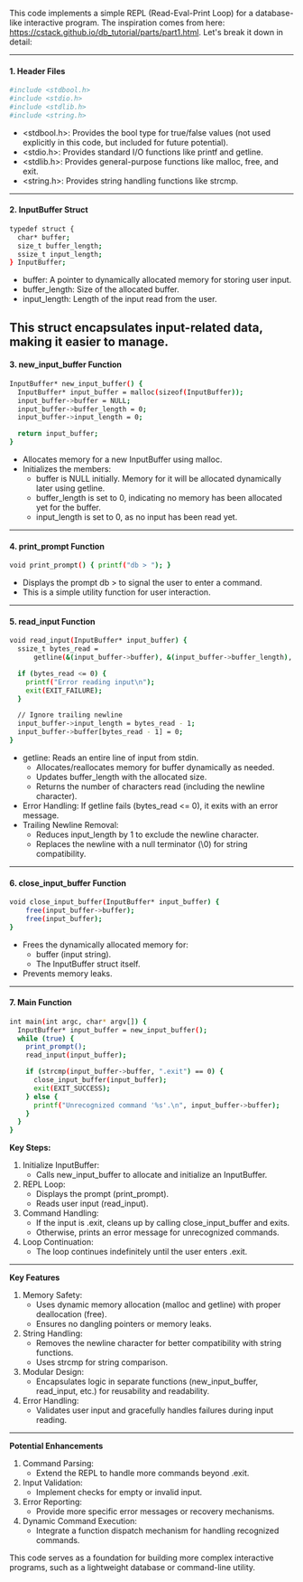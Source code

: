 This code implements a simple REPL (Read-Eval-Print Loop) for a database-like interactive program.  The inspiration comes from here:  https://cstack.github.io/db_tutorial/parts/part1.html.  Let's break it down in detail:  

---
#### 1. Header Files
```bash
#include <stdbool.h>
#include <stdio.h>
#include <stdlib.h>
#include <string.h>
```
-    <stdbool.h>: Provides the bool type for true/false values (not used explicitly in this code, but included for future potential).
-    <stdio.h>: Provides standard I/O functions like printf and getline.
-    <stdlib.h>: Provides general-purpose functions like malloc, free, and exit.
-    <string.h>: Provides string handling functions like strcmp.


---
#### 2. InputBuffer Struct
```bash
typedef struct {
  char* buffer;
  size_t buffer_length;
  ssize_t input_length;
} InputBuffer;
```
- buffer: A pointer to dynamically allocated memory for storing user input.
- buffer_length: Size of the allocated buffer.
- input_length: Length of the input read from the user.

This struct encapsulates input-related data, making it easier to manage.
---
#### 3. new_input_buffer Function
```bash
InputBuffer* new_input_buffer() {
  InputBuffer* input_buffer = malloc(sizeof(InputBuffer));
  input_buffer->buffer = NULL;
  input_buffer->buffer_length = 0;
  input_buffer->input_length = 0;

  return input_buffer;
}
```
-    Allocates memory for a new InputBuffer using malloc.
-    Initializes the members:
       - buffer is NULL initially. Memory for it will be allocated dynamically later using getline.
       - buffer_length is set to 0, indicating no memory has been allocated yet for the buffer.
       - input_length is set to 0, as no input has been read yet.
---
#### 4. print_prompt Function
```bash
void print_prompt() { printf("db > "); }
```
-    Displays the prompt db > to signal the user to enter a command.
-    This is a simple utility function for user interaction.
---
#### 5. read_input Function
```bash
void read_input(InputBuffer* input_buffer) {
  ssize_t bytes_read =
      getline(&(input_buffer->buffer), &(input_buffer->buffer_length), stdin);

  if (bytes_read <= 0) {
    printf("Error reading input\n");
    exit(EXIT_FAILURE);
  }

  // Ignore trailing newline
  input_buffer->input_length = bytes_read - 1;
  input_buffer->buffer[bytes_read - 1] = 0;
}
```
- getline: Reads an entire line of input from stdin.
     - Allocates/reallocates memory for buffer dynamically as needed.
     - Updates buffer_length with the allocated size.
     - Returns the number of characters read (including the newline character).
- Error Handling: If getline fails (bytes_read <= 0), it exits with an error message.
- Trailing Newline Removal:
     - Reduces input_length by 1 to exclude the newline character.
     - Replaces the newline with a null terminator (\0) for string compatibility.
---
#### 6. close_input_buffer Function
```bash
void close_input_buffer(InputBuffer* input_buffer) {
    free(input_buffer->buffer);
    free(input_buffer);
}
```
- Frees the dynamically allocated memory for:
    - buffer (input string).
    - The InputBuffer struct itself.
- Prevents memory leaks.
---
#### 7. Main Function
```bash
int main(int argc, char* argv[]) {
  InputBuffer* input_buffer = new_input_buffer();
  while (true) {
    print_prompt();
    read_input(input_buffer);

    if (strcmp(input_buffer->buffer, ".exit") == 0) {
      close_input_buffer(input_buffer);
      exit(EXIT_SUCCESS);
    } else {
      printf("Unrecognized command '%s'.\n", input_buffer->buffer);
    }
  }
}
```

**Key Steps:**

1. Initialize InputBuffer:
    - Calls new_input_buffer to allocate and initialize an InputBuffer.
2. REPL Loop:
    -    Displays the prompt (print_prompt).
    -    Reads user input (read_input).
3. Command Handling:
    -   If the input is .exit, cleans up by calling close_input_buffer and exits.
    -    Otherwise, prints an error message for unrecognized commands.
 4. Loop Continuation:
    -    The loop continues indefinitely until the user enters .exit.
---
**Key Features**

1. Memory Safety:
    - Uses dynamic memory allocation (malloc and getline) with proper deallocation (free).
    -    Ensures no dangling pointers or memory leaks.
2. String Handling:
    -    Removes the newline character for better compatibility with string functions.
    -    Uses strcmp for string comparison.
3. Modular Design:
    -    Encapsulates logic in separate functions (new_input_buffer, read_input, etc.) for reusability and readability.
4. Error Handling:
    -    Validates user input and gracefully handles failures during input reading.
---
**Potential Enhancements**

1. Command Parsing:
    -    Extend the REPL to handle more commands beyond .exit.
2. Input Validation:
    -    Implement checks for empty or invalid input.
3. Error Reporting:
    -    Provide more specific error messages or recovery mechanisms.
4. Dynamic Command Execution:
    -    Integrate a function dispatch mechanism for handling recognized commands.

This code serves as a foundation for building more complex interactive programs, such as a lightweight database or command-line utility.